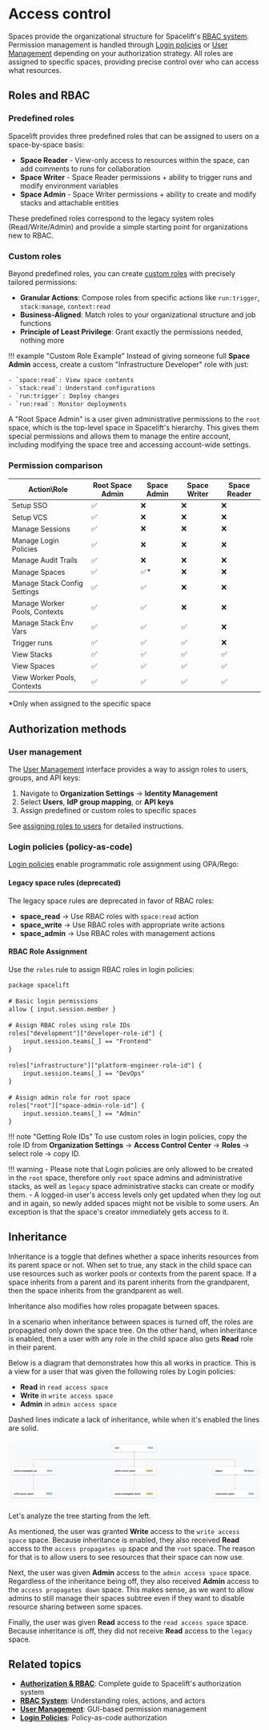 # Access control

Spaces provide the organizational structure for Spacelift's [RBAC system](../authorization/README.md). Permission
management is handled through [Login policies](../policy/login-policy.md) or [User Management](../user-management/)
depending on your authorization strategy. All roles are assigned to
specific spaces, providing precise control over who can access what resources.

## Roles and RBAC

### Predefined roles

Spacelift provides three predefined roles that can be assigned to users on a space-by-space basis:

- **Space Reader** - View-only access to resources within the space, can add comments to runs for collaboration
- **Space Writer** - Space Reader permissions + ability to trigger runs and modify environment variables
- **Space Admin** - Space Writer permissions + ability to create and modify stacks and attachable entities

These predefined roles correspond to the legacy system roles (Read/Write/Admin) and provide a simple starting point for
organizations new to RBAC.

### Custom roles

Beyond predefined roles, you can create [custom roles](../authorization/rbac-system.md#custom-roles) with precisely
tailored permissions:

- **Granular Actions**: Compose roles from specific actions like `run:trigger`, `stack:manage`, `context:read`
- **Business-Aligned**: Match roles to your organizational structure and job functions
- **Principle of Least Privilege**: Grant exactly the permissions needed, nothing more

!!! example "Custom Role Example"
    Instead of giving someone full **Space Admin** access, create a custom "Infrastructure Developer" role with just:

    - `space:read`: View space contents
    - `stack:read`: Understand configurations
    - `run:trigger`: Deploy changes
    - `run:read`: Monitor deployments

A "Root Space Admin" is a user given administrative permissions to the `root` space, which is the top-level space in Spacelift's hierarchy. This gives them special permissions and allows them to manage the entire account, including modifying the space tree and accessing account-wide settings.

### Permission comparison

| Action\Role                   | Root Space Admin | Space Admin | Space Writer | Space Reader |
|-------------------------------|------------------|-------------|--------------|--------------|
| Setup SSO                     | ✅                | ❌           | ❌            | ❌            |
| Setup VCS                     | ✅                | ❌           | ❌            | ❌            |
| Manage Sessions               | ✅                | ❌           | ❌            | ❌            |
| Manage Login Policies         | ✅                | ❌           | ❌            | ❌            |
| Manage Audit Trails           | ✅                | ❌           | ❌            | ❌            |
| Manage Spaces                 | ✅                | ✅*          | ❌            | ❌            |
| Manage Stack Config Settings  | ✅                | ✅           | ❌            | ❌            |
| Manage Worker Pools, Contexts | ✅                | ✅           | ❌            | ❌            |
| Manage Stack Env Vars         | ✅                | ✅           | ✅            | ❌            |
| Trigger runs                  | ✅                | ✅           | ✅            | ❌            |
| View Stacks                   | ✅                | ✅           | ✅            | ✅            |
| View Spaces                   | ✅                | ✅           | ✅            | ✅            |
| View Worker Pools, Contexts   | ✅                | ✅           | ✅            | ✅            |

*Only when assigned to the specific space

## Authorization methods

### User management

The [User Management](../user-management/) interface provides a way to assign roles to users, groups, and API
keys:

1. Navigate to **Organization Settings** → **Identity Management**
2. Select **Users**, **IdP group mapping**, or **API keys**
3. Assign predefined or custom roles to specific spaces

See [assigning roles to users](../authorization/assigning-roles-users.md) for detailed instructions.

### Login policies (policy-as-code)

[Login policies](../policy/login-policy.md) enable programmatic role assignment using OPA/Rego:

#### Legacy space rules (deprecated)

The legacy space rules are deprecated in favor of RBAC roles:

- **space_read** → Use RBAC roles with `space:read` action
- **space_write** → Use RBAC roles with appropriate write actions
- **space_admin** → Use RBAC roles with management actions

#### RBAC Role Assignment

Use the `roles` rule to assign RBAC roles in login policies:

```opa
package spacelift

# Basic login permissions
allow { input.session.member }

# Assign RBAC roles using role IDs
roles["development"]["developer-role-id"] {
    input.session.teams[_] == "Frontend"
}

roles["infrastructure"]["platform-engineer-role-id"] {
    input.session.teams[_] == "DevOps"
}

# Assign admin role for root space
roles["root"]["space-admin-role-id"] {
    input.session.teams[_] == "Admin"
}
```

!!! note "Getting Role IDs"
    To use custom roles in login policies, copy the role ID from **Organization Settings** → **Access Control Center** → **Roles** → select role → copy ID.

!!! warning
    - Please note that Login policies are only allowed to be created in the `root` space, therefore only `root` space admins and administrative stacks, as well as `legacy` space administrative stacks can create or modify them.
    - A logged-in user's access levels only get updated when they log out and in again, so newly added spaces might not be visible to some users. An exception is that the space's creator immediately gets access to it.

## Inheritance

Inheritance is a toggle that defines whether a space inherits resources from its parent space or not. When set to true, any stack in the child space can use resources such as worker pools or contexts from the parent space. If a space inherits from a parent and its parent inherits from the grandparent, then the space inherits from the grandparent as well.

Inheritance also modifies how roles propagate between spaces.

In a scenario when inheritance between spaces is turned off, the roles are propagated only down the space tree. On the other hand, when inheritance is enabled, then a user with any role in the child space also gets **Read** role in their parent.

Below is a diagram that demonstrates how this all works in practice. This is a view for a user that was given the following roles by Login policies:

- **Read** in `read access space`
- **Write** in `write access space`
- **Admin** in `admin access space`

Dashed lines indicate a lack of inheritance, while when it's enabled the lines are solid.

![](<../../assets/screenshots/spaces_access_propagation.png>)

Let's analyze the tree starting from the left.

As mentioned, the user was granted **Write** access to the `write access space` space.
Because inheritance is enabled, they also received **Read** access to the `access propagates up` space and the `root` space. The reason for that is to allow users to see resources that their space can now use.

Next, the user was given **Admin** access to the `admin access space` space. Regardless of the inheritance being off, they also received **Admin** access to the `access propagates down` space.
This makes sense, as we want to allow admins to still manage their spaces subtree even if they want to disable resource sharing between some spaces.

Finally, the user was given **Read** access to the `read access space` space. Because inheritance is off, they did not receive **Read** access to the `legacy` space.

## Related topics

- **[Authorization & RBAC](../authorization/README.md)**: Complete guide to Spacelift's authorization system
- **[RBAC System](../authorization/rbac-system.md)**: Understanding roles, actions, and actors
- **[User Management](../user-management/)**: GUI-based permission management
- **[Login Policies](../policy/login-policy.md)**: Policy-as-code authorization
